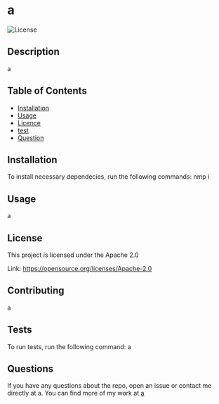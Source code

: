 
  # a
  
  ![License](https://img.shields.io/badge/License-Apache--2.0-blue)
             

  ## Description
  
  a
  
  ## Table of Contents

  * [Installation](#installation)
  * [Usage](#usage)
  * [Licence](#license)
  * [test](#test)
  * [Question](#questions)
  
  ## Installation

  To install necessary dependecies, run the following commands:  nmp i
  
  ## Usage
  
  a

  ## License
  
  This project is licensed under the Apache 2.0
  
  Link: https://opensource.org/licenses/Apache-2.0
           
   
  ## Contributing 

  a
  
  ## Tests

  To run tests, run the following command: a
   
  ## Questions
  If you have any questions about the repo, open an issue or contact me directly at a. You can find more of my work at [a](https://github.com/a) 
